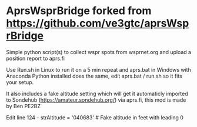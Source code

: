 # AprsWsprBridge forked from https://github.com/ve3gtc/aprsWsprBridge

Simple python script(s) to collect wspr spots from wsprnet.org and upload a position report to aprs.fi

Use Run.sh in Linux to run it on a 5 min repeat and aprs.bat in Windows with Anaconda Python installed does the same, edit  aprs.bat / run.sh so it fits your setup.

It also includes a fake altitude setting which will get it automaticly imported to Sondehub (https://amateur.sondehub.org/) via aprs.fi, this mod is made by Ben PE2BZ

Edit line 124  -  strAltitude  = '040683'   # Fake altitude in feet with leading 0   

